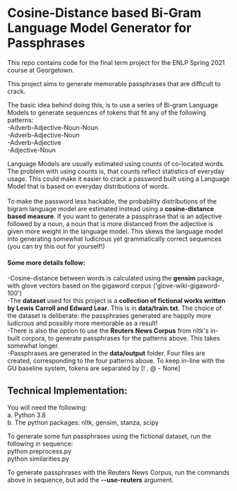 # Cosine-Distance based Bi-Gram Language Model Generator for Passphrases

This repo contains code for the final term project for the ENLP Spring 2021 course at Georgetown. 

This project aims to generate memorable passphrases that are difficult to crack. 

The basic idea behind doing this, is to use a series of Bi-gram Language Models to generate sequences of tokens that fit any of the following patterns: <br />
-Adverb-Adjective-Noun-Noun <br />
-Adverb-Adjective-Noun <br />
-Adverb-Adjective <br />
-Adjective-Noun <br />

Language Models are usually estimated using counts of co-located words. The problem with using counts is, that counts reflect statistics of everyday usage. This could make it easier to crack a password built using a Language Model that is based on everyday distributions of words. <br /> <br />
To make the password less hackable, the probability distributions of the bigram language model are estimated instead using a **cosine-distance based measure**. If you want to generate a passphrase that is an adjective followed by a noun, a noun that is more distanced from the adjective is given more weight in the language model. This skews the language model into generating somewhat ludicrous yet grammatically correct sequences (you can try this out for yourself!)

#### Some more details follow:<br /> 
-Cosine-distance between words is calculated using the **gensim** package, with glove vectors based on the gigaword corpus ('glove-wiki-gigaword-100') <br />
-The **dataset** used for this project is a **collection of fictional works written by Lewis Carroll and Edward Lear**. This is in **data/train.txt**. The choice of the dataset is deliberate: the passphrases generated are happily more ludicrous and possibly more memorable as a result! <br />
-There is also the option to use the **Reuters News Corpus** from nltk's in-built corpora, to generate passphrases for the patterns above. This takes somewhat longer. <br />
-Passphrases are generated in the **data/output** folder. Four files are created, corresponding to the four patterns above. To keep in-line with the GU baseline system, tokens are separated by [! . @ - None]


## Technical Implementation: <br />
You will need the following: <br />
a. Python 3.8 <br />
b. The python packages: nltk, gensim, stanza, scipy <br />

To generate some fun passphrases using the fictional dataset, run the following in sequence: <br />
python preprocess.py <br />
python similarities.py <br />

To generate passphrases with the Reuters News Corpus, run the commands above in sequence, but add the **--use-reuters** argument. 
